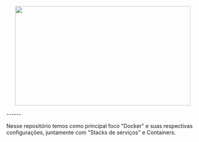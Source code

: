 <p align="center">
  <img width="459" height="261" src="https://developers.redhat.com/blog/wp-content/uploads/2015/01/docker-whale-home-logo.png">
</p>
------

Nesse repositório temos como principal foco "Docker" e suas respectivas configurações, juntamente com "Stacks de serviços" e Containers.